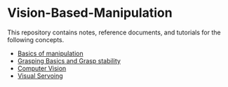# Vision-Based-Manipulation
This repository contains notes, reference documents, and tutorials for the following concepts. 
* [Basics of manipulation](https://github.com/Gokulsrinivas98/Vision-Based-Manipulation/tree/main/HW1)
* [Grasping Basics and Grasp stability](https://github.com/Gokulsrinivas98/Vision-Based-Manipulation/tree/main/HW2)
* [Computer Vision](https://github.com/Gokulsrinivas98/Vision-Based-Manipulation/tree/main/HW3)
* [Visual Servoing](https://github.com/Gokulsrinivas98/Vision-Based-Manipulation/tree/main/HW4)
  
